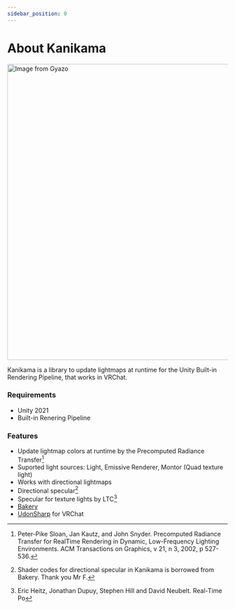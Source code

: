 ```yaml
---
sidebar_position: 0
---
```


# About Kanikama

<a href="https://gyazo.com/31bf432d7bea469368d16db2c3a45d01"><img src="https://i.gyazo.com/31bf432d7bea469368d16db2c3a45d01.gif" alt="Image from Gyazo" width="678"/></a>

Kanikama is a library to update lightmaps at runtime for the Unity Built-in Rendering Pipeline,
that works in VRChat.

### Requirements

- Unity 2021
- Built-in Renering Pipeline

### Features

- Update lightmap colors at runtime by the Precomputed Radiance Transfer[^1]
- Suported light sources: Light, Emissive Renderer, Montor (Quad texture light)
- Works with directional lightmaps
- Directional specular[^2]
- Specular for texture lights by LTC[^3]
- [Bakery](https://geom.io/bakery/wiki/index.php?title=Manual)
- [UdonSharp](https://udonsharp.docs.vrchat.com/) for VRChat

[^1]: Peter-Pike Sloan, Jan Kautz, and John Snyder. Precomputed Radiance Transfer for RealTime Rendering in Dynamic, Low-Frequency Lighting Environments. ACM Transactions on Graphics, v 21, n 3, 2002, p 527-536.
[^2]: Shader codes for directional specular in Kanikama is borrowed from Bakery. Thank you Mr F.
[^3]: Eric Heitz, Jonathan Dupuy, Stephen Hill and David Neubelt. Real-Time Po